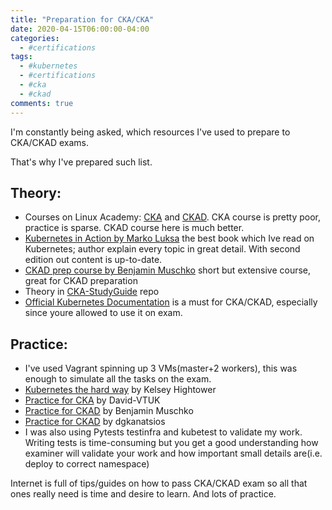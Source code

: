 ```yaml
---
title: "Preparation for CKA/CKA"
date: 2020-04-15T06:00:00-04:00
categories:
  - #certifications
tags:
  - #kubernetes
  - #certifications
  - #cka
  - #ckad
comments: true
---
```


I'm constantly being asked, which resources I've used to prepare to CKA/CKAD exams.

That's why I've prepared such list.

## Theory:
* Courses on Linux Academy: [CKA](https://linuxacademy.com/cp/modules/view/id/327) and [CKAD](https://linuxacademy.com/cp/modules/view/id/305).
CKA course is pretty poor, practice is sparse. CKAD course here is much better.
* [Kubernetes in Action by Marko Luksa](https://www.manning.com/books/kubernetes-in-action-second-edition)  the
best book which Ive read on Kubernetes; author explain every topic in great detail. With second edition out content is up-to-date.
* [CKAD prep course by Benjamin Muschko](https://learning.oreilly.com/learning-paths/learning-path-certified/9781492061021/)
short but extensive course, great for CKAD preparation
* Theory in [CKA-StudyGuide](https://github.com/David-VTUK/CKA-StudyGuide) repo
* [Official Kubernetes Documentation](https://kubernetes.io/docs/home/)  is a must for CKA/CKAD,
especially since youre allowed to use it on exam.
## Practice:
* I've used Vagrant spinning up 3 VMs(master+2 workers), this was enough to simulate all the tasks on the exam.
* [Kubernetes the hard way](https://github.com/kelseyhightower/kubernetes-the-hard-way) by Kelsey Hightower
* [Practice for CKA](https://github.com/David-VTUK/CKA-StudyGuide/tree/master/LabGuide) by David-VTUK
* [Practice for CKAD](https://github.com/bmuschko/ckad-crash-course) by Benjamin Muschko
* [Practice for CKAD](https://github.com/dgkanatsios/CKAD-exercises) by dgkanatsios
* I was also using Pytests testinfra and kubetest to validate my work. Writing
 tests is time-consuming but you get a good understanding how examiner will validate
 your work and how important small details are(i.e. deploy to correct namespace)

Internet is full of tips/guides on how to pass CKA/CKAD exam so all that ones really need is time
and desire to learn. And lots of practice.

